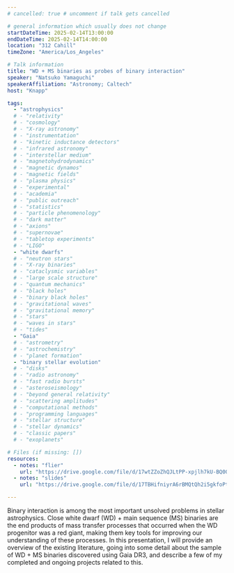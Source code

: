 ```yaml
---
# cancelled: true # uncomment if talk gets cancelled

# general information which usually does not change
startDateTime: 2025-02-14T13:00:00
endDateTime: 2025-02-14T14:00:00
location: "312 Cahill"
timeZone: "America/Los_Angeles"

# Talk information
title: "WD + MS binaries as probes of binary interaction"
speaker: "Natsuko Yamaguchi"
speakerAffiliation: "Astronomy; Caltech"
host: "Knapp"

tags:
  - "astrophysics"
  # - "relativity"
  # - "cosmology"
  # - "X-ray astronomy"
  # - "instrumentation"
  # - "kinetic inductance detectors"
  # - "infrared astronomy"
  # - "interstellar medium"
  # - "magnetohydrodynamics"
  # - "magnetic dynamos"
  # - "magnetic fields"
  # - "plasma physics"
  # - "experimental"
  # - "academia"
  # - "public outreach"
  # - "statistics"
  # - "particle phenomenology"
  # - "dark matter"
  # - "axions"
  # - "supernovae"
  # - "tabletop experiments"
  # - "LIGO"
  - "white dwarfs"
  # - "neutron stars"
  # - "X-ray binaries"
  # - "cataclysmic variables"
  # - "large scale structure"
  # - "quantum mechanics"
  # - "black holes"
  # - "binary black holes"
  # - "gravitational waves"
  # - "gravitational memory"
  # - "stars"
  # - "waves in stars"
  # - "tides"
  - "Gaia"
  # - "astrometry"
  # - "astrochemistry"
  # - "planet formation"
  - "binary stellar evolution"
  # - "disks"
  # - "radio astronomy"
  # - "fast radio bursts"
  # - "asteroseismology"
  # - "beyond general relativity"
  # - "scattering amplitudes"
  # - "computational methods"
  # - "programming languages"
  # - "stellar structure"
  # - "stellar dynamics"
  # - "classic papers"
  # - "exoplanets"

# Files (if missing: [])
resources:
  - notes: "flier"
    url: "https://drive.google.com/file/d/17wtZZoZhQJLtPP-xpjlh7kU-BQ0QDw8S/view?usp=drive_link"
  - notes: "slides"
    url: "https://drive.google.com/file/d/17TBHifniyrA6rBMQtQh2i5gkfoPtnwIP/view?usp=drive_link"

---
```


Binary interaction is among the most important unsolved problems in stellar astrophysics.
Close white dwarf (WD) + main sequence (MS) binaries are the end products of mass transfer processes that occurred when the WD progenitor was a red giant, making them key tools for improving our understanding of these processes.
In this presentation, I will provide an overview of the existing literature, going into some detail about the sample of WD + MS binaries discovered using Gaia DR3, and describe a few of my completed and ongoing projects related to this.
